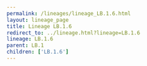 ```yaml
---
permalink: /lineages/lineage_LB.1.6.html
layout: lineage_page
title: Lineage LB.1.6
redirect_to: ../lineage.html?lineage=LB.1.6
lineage: LB.1.6
parent: LB.1
children: ['LB.1.6']
---
```

